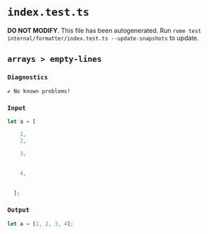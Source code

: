 # `index.test.ts`

**DO NOT MODIFY**. This file has been autogenerated. Run `rome test internal/formatter/index.test.ts --update-snapshots` to update.

## `arrays > empty-lines`

### `Diagnostics`

```
✔ No known problems!

```

### `Input`

```js
let a = [

    1,
    2,
  
    3,
  
  
    4,
  
  
  ];
```

### `Output`

```js
let a = [1, 2, 3, 4];

```
